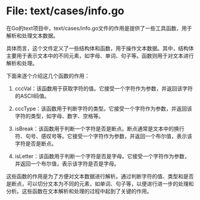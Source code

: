 # File: text/cases/info.go

在Go的text项目中，text/cases/info.go文件的作用是提供了一些工具函数，用于解析和处理文本数据。

具体而言，这个文件定义了一些结构体和函数，用于操作文本数据。其中，结构体主要用于表示文本中的不同元素，如字母、单词、句子等。函数则用于对文本进行解析和处理。

下面来逐个介绍这几个函数的作用：

1. cccVal：该函数用于获取字符的值。它接受一个字符作为参数，并返回该字符的ASCII码值。

2. cccType：该函数用于判断字符的类型。它接受一个字符作为参数，并返回该字符的类型，如字母、数字、空格等。

3. isBreak：该函数用于判断一个字符是否是断点。断点通常是文本中的换行符、句号、感叹号等。它接受一个字符作为参数，并返回一个布尔值，表示该字符是否是断点。

4. isLetter：该函数用于判断一个字符是否是字母。它接受一个字符作为参数，并返回一个布尔值，表示该字符是否是字母。

这些函数的作用是为了方便对文本数据进行解析。通过判断字符的值、类型和是否是断点，可以切分文本为不同的元素，如单词、句子等，以便进行进一步的处理和分析。这些函数在文本解析和处理的过程中起到了关键的作用。

